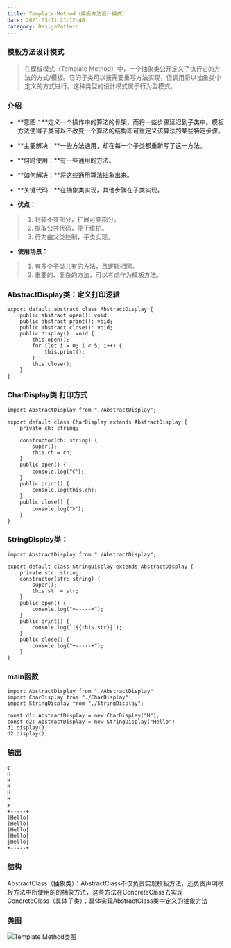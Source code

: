 ```yaml
---
title: Template-Method（模板方法设计模式）
date: 2021-03-11 21:12:40
category: DesignPattern
---
```

### 模板方法设计模式
>在模板模式（Template Method）中，一个抽象类公开定义了执行它的方法的方式/模板。它的子类可以按需要重写方法实现，但调用将以抽象类中定义的方式进行。这种类型的设计模式属于行为型模式。
### 介绍
- **意图：**定义一个操作中的算法的骨架，而将一些步骤延迟到子类中。模板方法使得子类可以不改变一个算法的结构即可重定义该算法的某些特定步骤。

- **主要解决：**一些方法通用，却在每一个子类都重新写了这一方法。

- **何时使用：**有一些通用的方法。

- **如何解决：**将这些通用算法抽象出来。

- **关键代码：**在抽象类实现，其他步骤在子类实现。

- **优点：**
>1.  封装不变部分，扩展可变部分。 
>2. 提取公共代码，便于维护。 
>3. 行为由父类控制，子类实现。

- **使用场景：**
> 1. 有多个子类共有的方法，且逻辑相同。 
>2. 重要的、复杂的方法，可以考虑作为模板方法。

### AbstractDisplay类：定义打印逻辑
```
export default abstract class AbstractDisplay {
    public abstract open(): void;
    public abstract print(): void;
    public abstract close(): void;
    public display(): void {
        this.open();
        for (let i = 0; i < 5; i++) {
            this.print();
        }
        this.close();
    }
}
```
### CharDisplay类:打印方式
```
import AbstractDisplay from "./AbstractDisplay";

export default class CharDisplay extends AbstractDisplay {
    private ch: string;

    constructor(ch: string) {
        super();
        this.ch = ch;
    }
    public open() {
        console.log("《");
    }
    public print() {
        console.log(this.ch);
    }
    public close() {
        console.log("》");
    }
}
```
### StringDisplay类：
```
import AbstractDisplay from "./AbstractDisplay";

export default class StringDisplay extends AbstractDisplay {
    private str: string;
    constructor(str: string) {
        super();
        this.str = str;
    }
    public open() {
        console.log("+-----+");
    }
    public print() {
        console.log(`|${this.str}|`);
    }
    public close() {
        console.log("+-----+");
    }
}
```
### main函数
```
import AbstractDisplay from "./AbstractDisplay"
import CharDisplay from "./CharDisplay"
import StringDisplay from "./StringDisplay";

const d1: AbstractDisplay = new CharDisplay("H");
const d2: AbstractDisplay = new StringDisplay("Hello")
d1.display();
d2.display();
```
### 输出
```
《
H
H
H
H
H
》
+-----+
|Hello|
|Hello|
|Hello|
|Hello|
|Hello|
+-----+
```
### 结构
AbstractClass（抽象类）：AbstractClass不仅负责实现模板方法，还负责声明模板方法中所使用的的抽象方法，这些方法在ConcreteClass去实现
ConcreteClass（具体子类）：具体实现AbstractClass类中定义的抽象方法
### 类图
![Template Method类图](https://upload-images.jianshu.io/upload_images/10024246-7f402cd441e847d6.png?imageMogr2/auto-orient/strip%7CimageView2/2/w/1240)
